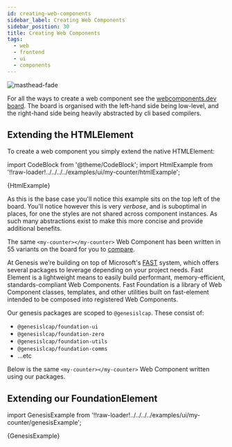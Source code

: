 ```yaml
---
id: creating-web-components
sidebar_label: Creating Web Components
sidebar_position: 30
title: Creating Web Components
tags:
  - web
  - frontend
  - ui
  - components
---
```

  
![masthead-fade](/img/web-components-board.png "Web Components Board")

For all the ways to create a web component see the
[webcomponents.dev board](https://webcomponents.dev/blog/all-the-ways-to-make-a-web-component/board/). The board is
organised with the left-hand side being low-level, and the right-hand side being heavily abstracted by cli based
compilers.

## Extending the HTMLElement

To create a web component you simply extend the native HTMLElement:

import CodeBlock from '@theme/CodeBlock';
import HtmlExample from '!!raw-loader!../../../../examples/ui/my-counter/htmlExample';

<CodeBlock className="language-ts">{HtmlExample}</CodeBlock>

As this is the base case you'll notice this example sits on the top left of the board. You'll notice however this is
very _verbose_, and is suboptimal in places, for one the styles are not shared across component instances. 
As such many abstractions exist to make this more concise and provide additional benefits.

The same `<my-counter></my-counter>` Web Component has been written in 55 variants on the board for you to 
[compare](https://webcomponents.dev/blog/all-the-ways-to-make-a-web-component/board/).

At Genesis we’re building on top of Microsoft's [FAST](https://www.fast.design/) system, which offers several
packages to leverage depending on your project needs. Fast Element is a lightweight means to easily build performant,
memory-efficient, standards-compliant Web Components. Fast Foundation is a library of Web Component classes, templates,
and other utilities built on fast-element intended to be composed into registered Web Components.

Our genesis packages are scoped to `@genesislcap`. These consist of:

- `@genesislcap/foundation-ui`
- `@genesislcap/foundation-zero`
- `@genesislcap/foundation-utils`
- `@genesislcap/foundation-comms`
- ...etc

Below is the same `<my-counter></my-counter>` Web Component written using our packages.

## Extending our FoundationElement

import GenesisExample from '!!raw-loader!../../../../examples/ui/my-counter/genesisExample';

<CodeBlock className="language-ts">{GenesisExample}</CodeBlock>
